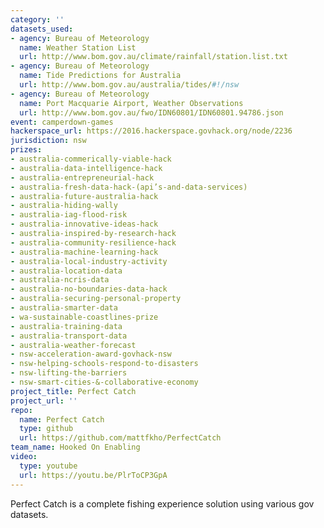 ```yaml
---
category: ''
datasets_used:
- agency: Bureau of Meteorology
  name: Weather Station List
  url: http://www.bom.gov.au/climate/rainfall/station.list.txt
- agency: Bureau of Meteorology
  name: Tide Predictions for Australia
  url: http://www.bom.gov.au/australia/tides/#!/nsw
- agency: Bureau of Meteorology
  name: Port Macquarie Airport, Weather Observations
  url: http://www.bom.gov.au/fwo/IDN60801/IDN60801.94786.json
event: camperdown-games
hackerspace_url: https://2016.hackerspace.govhack.org/node/2236
jurisdiction: nsw
prizes:
- australia-commerically-viable-hack
- australia-data-intelligence-hack
- australia-entrepreneurial-hack
- australia-fresh-data-hack-(api’s-and-data-services)
- australia-future-australia-hack
- australia-hiding-wally
- australia-iag-flood-risk
- australia-innovative-ideas-hack
- australia-inspired-by-research-hack
- australia-community-resilience-hack
- australia-machine-learning-hack
- australia-local-industry-activity
- australia-location-data
- australia-ncris-data
- australia-no-boundaries-data-hack
- australia-securing-personal-property
- australia-smarter-data
- wa-sustainable-coastlines-prize
- australia-training-data
- australia-transport-data
- australia-weather-forecast
- nsw-acceleration-award-govhack-nsw
- nsw-helping-schools-respond-to-disasters
- nsw-lifting-the-barriers
- nsw-smart-cities-&-collaborative-economy
project_title: Perfect Catch
project_url: ''
repo:
  name: Perfect Catch
  type: github
  url: https://github.com/mattfkho/PerfectCatch
team_name: Hooked On Enabling
video:
  type: youtube
  url: https://youtu.be/PlrToCP3GpA
---
```


Perfect Catch is a complete fishing experience solution using various gov datasets.